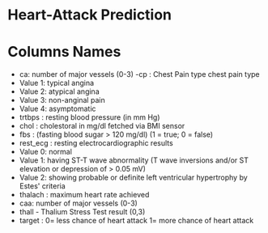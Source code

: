 # Heart-Attack Prediction

# Columns Names

- ca: number of major vessels (0-3)
-cp : Chest Pain type chest pain type
- Value 1: typical angina
- Value 2: atypical angina
- Value 3: non-anginal pain
- Value 4: asymptomatic
- trtbps : resting blood pressure (in mm Hg)
- chol : cholestoral in mg/dl fetched via BMI sensor
- fbs : (fasting blood sugar > 120 mg/dl) (1 = true; 0 = false)
- rest_ecg : resting electrocardiographic results
- Value 0: normal
- Value 1: having ST-T wave abnormality (T wave inversions and/or ST elevation or depression of > 0.05 mV)
- Value 2: showing probable or definite left ventricular hypertrophy by Estes' criteria
- thalach : maximum heart rate achieved
- caa: number of major vessels (0-3)
- thall - Thalium Stress Test result (0,3)
- target : 0= less chance of heart attack 1= more chance of heart attack

